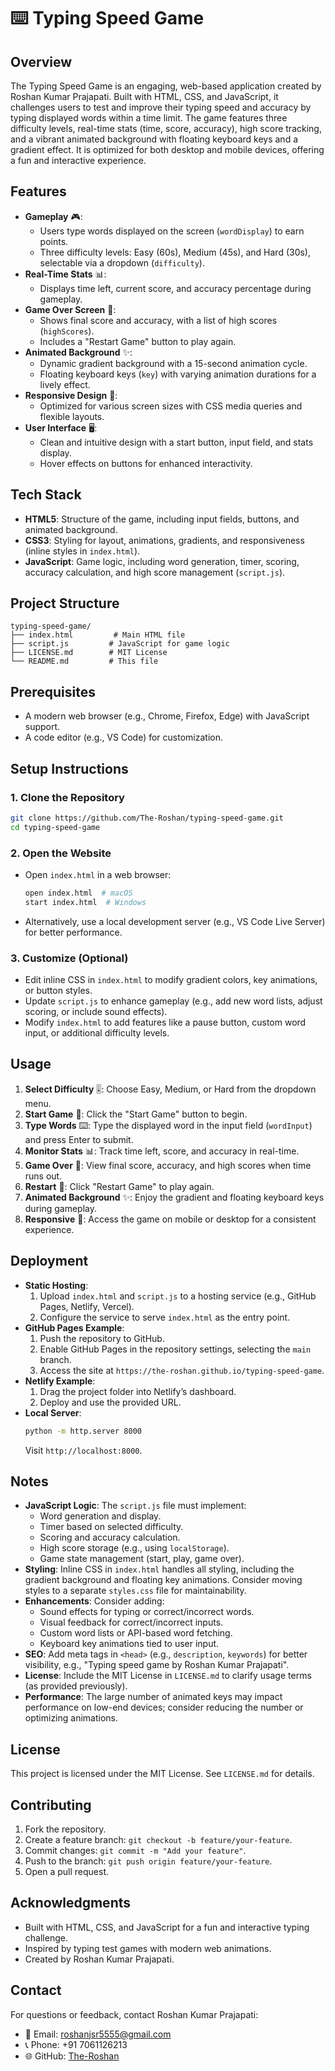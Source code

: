 # ⌨️ Typing Speed Game

## Overview
The Typing Speed Game is an engaging, web-based application created by Roshan Kumar Prajapati. Built with HTML, CSS, and JavaScript, it challenges users to test and improve their typing speed and accuracy by typing displayed words within a time limit. The game features three difficulty levels, real-time stats (time, score, accuracy), high score tracking, and a vibrant animated background with floating keyboard keys and a gradient effect. It is optimized for both desktop and mobile devices, offering a fun and interactive experience.

## Features
- **Gameplay** 🎮:
  - Users type words displayed on the screen (`wordDisplay`) to earn points.
  - Three difficulty levels: Easy (60s), Medium (45s), and Hard (30s), selectable via a dropdown (`difficulty`).
- **Real-Time Stats** 📊:
  - Displays time left, current score, and accuracy percentage during gameplay.
- **Game Over Screen** 🏁:
  - Shows final score and accuracy, with a list of high scores (`highScores`).
  - Includes a "Restart Game" button to play again.
- **Animated Background** ✨:
  - Dynamic gradient background with a 15-second animation cycle.
  - Floating keyboard keys (`key`) with varying animation durations for a lively effect.
- **Responsive Design** 📱:
  - Optimized for various screen sizes with CSS media queries and flexible layouts.
- **User Interface** 🖥️:
  - Clean and intuitive design with a start button, input field, and stats display.
  - Hover effects on buttons for enhanced interactivity.

## Tech Stack
- **HTML5**: Structure of the game, including input fields, buttons, and animated background.
- **CSS3**: Styling for layout, animations, gradients, and responsiveness (inline styles in `index.html`).
- **JavaScript**: Game logic, including word generation, timer, scoring, accuracy calculation, and high score management (`script.js`).

## Project Structure
```
typing-speed-game/
├── index.html         # Main HTML file
├── script.js         # JavaScript for game logic
├── LICENSE.md        # MIT License
└── README.md         # This file
```

## Prerequisites
- A modern web browser (e.g., Chrome, Firefox, Edge) with JavaScript support.
- A code editor (e.g., VS Code) for customization.

## Setup Instructions

### 1. Clone the Repository
```bash
git clone https://github.com/The-Roshan/typing-speed-game.git
cd typing-speed-game
```

### 2. Open the Website
- Open `index.html` in a web browser:
  ```bash
  open index.html  # macOS
  start index.html  # Windows
  ```
- Alternatively, use a local development server (e.g., VS Code Live Server) for better performance.

### 3. Customize (Optional)
- Edit inline CSS in `index.html` to modify gradient colors, key animations, or button styles.
- Update `script.js` to enhance gameplay (e.g., add new word lists, adjust scoring, or include sound effects).
- Modify `index.html` to add features like a pause button, custom word input, or additional difficulty levels.

## Usage
1. **Select Difficulty** 🎚️: Choose Easy, Medium, or Hard from the dropdown menu.
2. **Start Game** 🚀: Click the "Start Game" button to begin.
3. **Type Words** ⌨️: Type the displayed word in the input field (`wordInput`) and press Enter to submit.
4. **Monitor Stats** 📊: Track time left, score, and accuracy in real-time.
5. **Game Over** 🏁: View final score, accuracy, and high scores when time runs out.
6. **Restart** 🔄: Click "Restart Game" to play again.
7. **Animated Background** ✨: Enjoy the gradient and floating keyboard keys during gameplay.
8. **Responsive** 📱: Access the game on mobile or desktop for a consistent experience.

## Deployment
- **Static Hosting**:
  1. Upload `index.html` and `script.js` to a hosting service (e.g., GitHub Pages, Netlify, Vercel).
  2. Configure the service to serve `index.html` as the entry point.
- **GitHub Pages Example**:
  1. Push the repository to GitHub.
  2. Enable GitHub Pages in the repository settings, selecting the `main` branch.
  3. Access the site at `https://the-roshan.github.io/typing-speed-game`.
- **Netlify Example**:
  1. Drag the project folder into Netlify’s dashboard.
  2. Deploy and use the provided URL.
- **Local Server**:
  ```bash
  python -m http.server 8000
  ```
  Visit `http://localhost:8000`.

## Notes
- **JavaScript Logic**: The `script.js` file must implement:
  - Word generation and display.
  - Timer based on selected difficulty.
  - Scoring and accuracy calculation.
  - High score storage (e.g., using `localStorage`).
  - Game state management (start, play, game over).
- **Styling**: Inline CSS in `index.html` handles all styling, including the gradient background and floating key animations. Consider moving styles to a separate `styles.css` file for maintainability.
- **Enhancements**: Consider adding:
  - Sound effects for typing or correct/incorrect words.
  - Visual feedback for correct/incorrect inputs.
  - Custom word lists or API-based word fetching.
  - Keyboard key animations tied to user input.
- **SEO**: Add meta tags in `<head>` (e.g., `description`, `keywords`) for better visibility, e.g., "Typing speed game by Roshan Kumar Prajapati".
- **License**: Include the MIT License in `LICENSE.md` to clarify usage terms (as provided previously).
- **Performance**: The large number of animated keys may impact performance on low-end devices; consider reducing the number or optimizing animations.

## License
This project is licensed under the MIT License. See `LICENSE.md` for details.

## Contributing
1. Fork the repository.
2. Create a feature branch: `git checkout -b feature/your-feature`.
3. Commit changes: `git commit -m "Add your feature"`.
4. Push to the branch: `git push origin feature/your-feature`.
5. Open a pull request.

## Acknowledgments
- Built with HTML, CSS, and JavaScript for a fun and interactive typing challenge.
- Inspired by typing test games with modern web animations.
- Created by Roshan Kumar Prajapati.

## Contact
For questions or feedback, contact Roshan Kumar Prajapati:
- 📧 Email: roshanjsr5555@gmail.com
- 📞 Phone: +91 7061126213
- 🌐 GitHub: [The-Roshan](https://github.com/The-Roshan)
